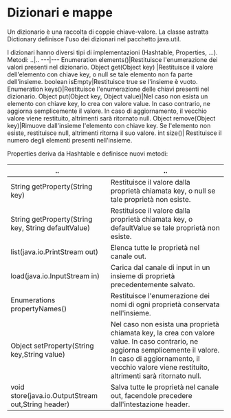 # Dizionari e mappe

Un dizionario è una raccolta di coppie chiave-valore. La classe astratta Dictionary definisce l'uso dei dizionari nel pacchetto java.util.

I dizionari hanno diversi tipi di implementazioni (Hashtable, Properties, ...).
Metodi:
..|..
---|---
Enumeration elements()|Restituisce l'enumerazione dei valori presenti nel dizionario.
Object get(Object key)	|Restituisce il valore dell'elemento con chiave key, o null se tale elemento non fa parte dell'insieme.
boolean isEmpty|Restituisce true se l'insieme è vuoto.
Enumeration keys()|Restituisce l'enumerazione delle chiavi presenti nel dizionario.
Object put(Object key, Object value)|Nel caso non esista un elemento con chiave key, lo crea con valore value. In caso contrario, ne aggiorna semplicemente il valore. In caso di aggiornamento, il vecchio valore viene restituito, altrimenti sarà ritornato null.
Object remove(Object key)|Rimuove dall'insieme l'elemento con chiave key. Se l'elemento non esiste, restituisce null, altrimenti ritorna il suo valore.
int size()|	Restituisce il numero degli elementi presenti nell'insieme.


Properties deriva da Hashtable e definisce nuovi metodi:

..|..
---|---
String getProperty(String key)|Restituisce il valore dalla proprietà chiamata key, o null se tale proprietà non esiste.
String getProperty(String key, String defaultValue)|Restituisce il valore dalla proprietà chiamata key, o defaultValue se tale proprietà non esiste.
list(java.io.PrintStream out)|Elenca tutte le proprietà nel canale out.
load(java.io.InputStream in)|Carica dal canale di input in un insieme di proprietà precedentemente salvato.
Enumerations propertyNames()|Restituisce l'enumerazione dei nomi di ogni proprietà conservata nell'insieme.
Object setProperty(String key,String value)	|Nel caso non esista una	proprietà chiamata key, la crea con valore value. In caso contrario, ne aggiorna semplicemente il valore. In caso di aggiornamento, il  vecchio valore viene restituito, altrimenti sarà ritornato null.
void store(java.io.OutputStream out,String header)|Salva tutte le proprietà nel canale out, facendole precedere dall'intestazione header.